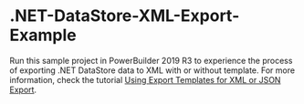 # .NET-DataStore-XML-Export-Example

Run this sample project in PowerBuilder 2019 R3 to experience the process of exporting .NET DataStore data to XML with or without template. For more information, check the tutorial [Using Export Templates for XML or JSON Export](https://github.com/Appeon/.NET-DataStore-XML-Export-Example/blob/master/Using_Export_Templates_for_XML_or_JSON_Export.md).
